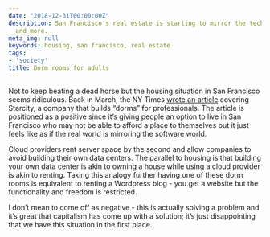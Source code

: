 ```yaml
---
date: "2018-12-31T00:00:00Z"
description: San Francisco's real estate is starting to mirror the tech world more
  and more.
meta_img: null
keywords: housing, san francisco, real estate
tags:
- 'society'
title: Dorm rooms for adults
---
```


Not to keep beating a dead horse but the housing situation in San Francisco seems ridiculous. Back in March, the NY Times [wrote an article](https://www.nytimes.com/2018/03/04/technology/dorm-living-grown-ups-san-francisco.html) covering Starcity, a company that builds “dorms” for professionals. The article is positioned as a positive since it’s giving people an option to live in San Francisco who may not be able to afford a place to themselves but it just feels like as if the real world is mirroring the software world.

Cloud providers rent server space by the second and allow companies to avoid building their own data centers. The parallel to housing is that building your own data center is akin to owning a house while using a cloud provider is akin to renting. Taking this analogy further having one of these dorm rooms is equivalent to renting a Wordpress blog - you get a website but the functionality and freedom is restricted.

I don’t mean to come off as negative - this is actually solving a problem and it’s great that capitalism has come up with a solution; it’s just disappointing that we have this situation in the first place.
